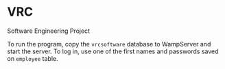 # VRC
Software Engineering Project

To run the program, copy the `vrcsoftware` database to WampServer and start the server.
To log in, use one of the first names and passwords saved on `employee` table.
